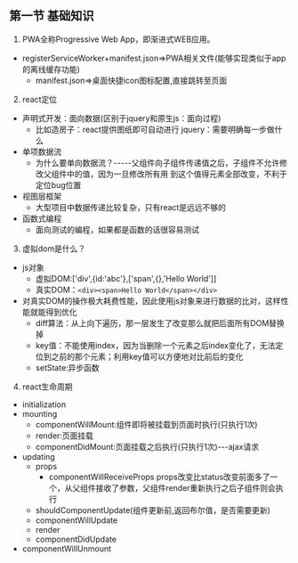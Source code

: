 ## 第一节 基础知识
1. PWA全称Progressive Web App，即渐进式WEB应用。
* registerServiceWorker+manifest.json=>PWA相关文件(能够实现类似于app的离线缓存功能)
    * manifest.json=>桌面快捷icon图标配置,直接跳转至页面
2. react定位
* 声明式开发：面向数据(区别于jquery和原生js：面向过程)
    * 比如造房子：react提供图纸即可自动进行 jquery：需要明确每一步做什么
* 单项数据流
    * 为什么要单向数据流？-----父组件向子组件传递值之后，子组件不允许修改父组件中的值，因为一旦修改所有用
    到这个值得元素全部改变，不利于定位bug位置
* 视图层框架
    * 大型项目中数据传递比较复杂，只有react是远远不够的
* 函数式编程
    * 面向测试的编程，如果都是函数的话很容易测试
3. 虚拟dom是什么？
* js对象
    * 虚拟DOM:['div',{id:'abc'},['span',{},'Hello World']]
    * 真实DOM：`<div><span>Hello World</span></div>`
* 对真实DOM的操作极大耗费性能，因此使用js对象来进行数据的比对，这样性能就能得到优化
    * diff算法：从上向下遍历，那一层发生了改变那么就把后面所有DOM替换掉
    * key值：不能使用index，因为当删除一个元素之后index变化了，无法定位到之前的那个元素；利用key值可以方便地对比前后的变化
    * setState:异步函数
4. react生命周期
* initialization
* mounting
    * componentWillMount:组件即将被挂载到页面时执行(只执行1次)
    * render:页面挂载
    * componentDidMount:页面挂载之后执行(只执行1次)---ajax请求
* updating
    * props
        * componentWillReceiveProps props改变比status改变前面多了一个，从父组件接收了参数，父组件render重新执行之后子组件则会执行
    * shouldComponentUpdate(组件更新前,返回布尔值，是否需要更新)
    * componentWillUpdate
    * render
    * componentDidUpdate
* componentWillUnmount